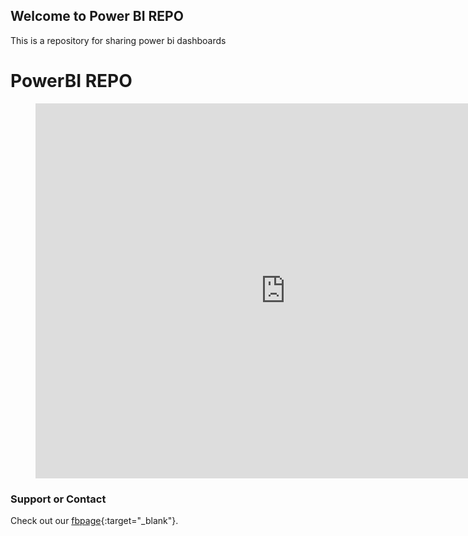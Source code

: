 ## Welcome to Power BI REPO

This is a repository for sharing power bi dashboards

# PowerBI REPO

<figure class="video_container">
<iframe width="800" height="600" src="https://app.powerbi.com/view?r=eyJrIjoiN2ExMWUzYjYtMDJlNy00ZGE1LTg1NDYtN2FiNTE2MzM5NjliIiwidCI6ImQwNWQ0YzgwLWRhMWUtNGNkNy04M2E2LTBkMjA5NGIyMDQxOCIsImMiOjh9" frameborder="0" allowFullScreen="true"></iframe>
</figure>



### Support or Contact

Check out our [fbpage](https://www.facebook.com/powerbiCaboVerde/){:target="_blank"}.
